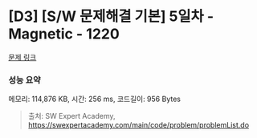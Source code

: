 # [D3] [S/W 문제해결 기본] 5일차 - Magnetic - 1220 

[문제 링크](https://swexpertacademy.com/main/code/problem/problemDetail.do?contestProbId=AV14hwZqABsCFAYD) 

### 성능 요약

메모리: 114,876 KB, 시간: 256 ms, 코드길이: 956 Bytes



> 출처: SW Expert Academy, https://swexpertacademy.com/main/code/problem/problemList.do